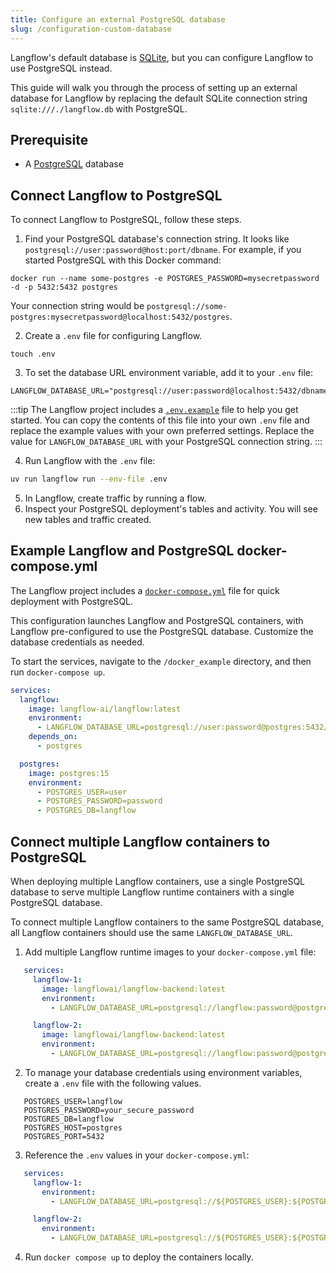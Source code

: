 ```yaml
---
title: Configure an external PostgreSQL database
slug: /configuration-custom-database
---
```

Langflow's default database is [SQLite](https://www.sqlite.org/docs.html), but you can configure Langflow to use PostgreSQL instead.

This guide will walk you through the process of setting up an external database for Langflow by replacing the default SQLite connection string `sqlite:///./langflow.db` with PostgreSQL.

## Prerequisite

* A [PostgreSQL](https://www.pgadmin.org/download/) database

## Connect Langflow to PostgreSQL

To connect Langflow to PostgreSQL, follow these steps.

1. Find your PostgreSQL database's connection string.
It looks like `postgresql://user:password@host:port/dbname`.
For example, if you started PostgreSQL with this Docker command:

```
docker run --name some-postgres -e POSTGRES_PASSWORD=mysecretpassword -d -p 5432:5432 postgres
```

Your connection string would be `postgresql://some-postgres:mysecretpassword@localhost:5432/postgres`.

2. Create a `.env` file for configuring Langflow.
```
touch .env
```

3. To set the database URL environment variable, add it to your `.env` file:
```plaintext
LANGFLOW_DATABASE_URL="postgresql://user:password@localhost:5432/dbname"
```

:::tip
The Langflow project includes a [`.env.example`](https://github.com/langflow-ai/langflow/blob/main/.env.example) file to help you get started.
You can copy the contents of this file into your own `.env` file and replace the example values with your own preferred settings.
Replace the value for `LANGFLOW_DATABASE_URL` with your PostgreSQL connection string.
:::

4. Run Langflow with the `.env` file:
```bash
uv run langflow run --env-file .env
```

5. In Langflow, create traffic by running a flow.
6. Inspect your PostgreSQL deployment's tables and activity.
You will see new tables and traffic created.

## Example Langflow and PostgreSQL docker-compose.yml

The Langflow project includes a [`docker-compose.yml`](https://github.com/langflow-ai/langflow/blob/main/docker_example/docker-compose.yml) file  for quick deployment with PostgreSQL.

This configuration launches Langflow and PostgreSQL containers, with Langflow pre-configured to use the PostgreSQL database. Customize the database credentials as needed.

To start the services, navigate to the `/docker_example` directory, and then run `docker-compose up`.

```yaml
services:
  langflow:
    image: langflow-ai/langflow:latest
    environment:
      - LANGFLOW_DATABASE_URL=postgresql://user:password@postgres:5432/langflow
    depends_on:
      - postgres

  postgres:
    image: postgres:15
    environment:
      - POSTGRES_USER=user
      - POSTGRES_PASSWORD=password
      - POSTGRES_DB=langflow
```


## Connect multiple Langflow containers to PostgreSQL

When deploying multiple Langflow containers, use a single PostgreSQL database to serve multiple Langflow runtime containers with a single PostgreSQL database.

To connect multiple Langflow containers to the same PostgreSQL database, all Langflow containers should use the same `LANGFLOW_DATABASE_URL`.

1. Add multiple Langflow runtime images to your `docker-compose.yml` file:
```yaml
   services:
     langflow-1:
       image: langflowai/langflow-backend:latest
       environment:
         - LANGFLOW_DATABASE_URL=postgresql://langflow:password@postgres:5432/langflow

     langflow-2:
       image: langflowai/langflow-backend:latest
       environment:
         - LANGFLOW_DATABASE_URL=postgresql://langflow:password@postgres:5432/langflow
```

2. To manage your database credentials using environment variables, create a `.env` file with the following values.
```text
   POSTGRES_USER=langflow
   POSTGRES_PASSWORD=your_secure_password
   POSTGRES_DB=langflow
   POSTGRES_HOST=postgres
   POSTGRES_PORT=5432
```

3. Reference the `.env` values in your `docker-compose.yml`:
```yaml
   services:
     langflow-1:
       environment:
         - LANGFLOW_DATABASE_URL=postgresql://${POSTGRES_USER}:${POSTGRES_PASSWORD}@${POSTGRES_HOST}:${POSTGRES_PORT}/${POSTGRES_DB}

     langflow-2:
       environment:
         - LANGFLOW_DATABASE_URL=postgresql://${POSTGRES_USER}:${POSTGRES_PASSWORD}@${POSTGRES_HOST}:${POSTGRES_PORT}/${POSTGRES_DB}
```

4. Run `docker compose up` to deploy the containers locally.




